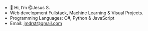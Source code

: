 - 👋 Hi, I’m @Jesus S.
- Web development Fullstack, Machine Learning & Visual Projects.
- Programming Languages: C#, Python & JavaScript
- Email: jmdrst@gmail.com


<!---
mdrst/mdrst is a ✨ special ✨ repository because its `README.md` (this file) appears on your GitHub profile.
You can click the Preview link to take a look at your changes.
--->
